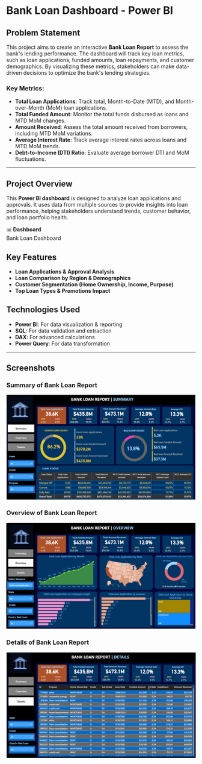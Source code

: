 
# Bank Loan Dashboard - Power BI

## Problem Statement
This project aims to create an interactive **Bank Loan Report** to assess the bank's lending performance. The dashboard will track key loan metrics, such as loan applications, funded amounts, loan repayments, and customer demographics. By visualizing these metrics, stakeholders can make data-driven decisions to optimize the bank's lending strategies.

### Key Metrics:
- **Total Loan Applications**: Track total, Month-to-Date (MTD), and Month-over-Month (MoM) loan applications.
- **Total Funded Amount**: Monitor the total funds disbursed as loans and MTD MoM changes.
- **Amount Received**: Assess the total amount received from borrowers, including MTD MoM variations.
- **Average Interest Rate**: Track average interest rates across loans and MTD MoM trends.
- **Debt-to-Income (DTI) Ratio**: Evaluate average borrower DTI and MoM fluctuations.

---

## Project Overview
This **Power BI dashboard** is designed to analyze loan applications and approvals. It uses data from multiple sources to provide insights into loan performance, helping stakeholders understand trends, customer behavior, and loan portfolio health.

📊 **Dashboard**  
Bank Loan Dashboard

## Key Features
- **Loan Applications & Approval Analysis**
- **Loan Comparison by Region & Demographics**
- **Customer Segmentation (Home Ownership, Income, Purpose)**
- **Top Loan Types & Promotions Impact**

## Technologies Used
- **Power BI**: For data visualization & reporting
- **SQL**: For data validation and extraction
- **DAX**: For advanced calculations
- **Power Query**: For data transformation

---

## Screenshots

### Summary of Bank Loan Report
![Loan Approval Summary](https://github.com/Nandhini-hub19/Bank-Loan-Dashboard-PowerBI/raw/main/Bank_Loan_Report_Summary.png)

### Overview of Bank Loan Report
![Loan Performance by Region](https://github.com/Nandhini-hub19/Bank-Loan-Dashboard-PowerBI/raw/main/Bank_Loan_Report_Overview.png)

### Details of Bank Loan Report
![Loan Application Overview](https://github.com/Nandhini-hub19/Bank-Loan-Dashboard-PowerBI/raw/main/Bank_Loan_Report_Details.png)





